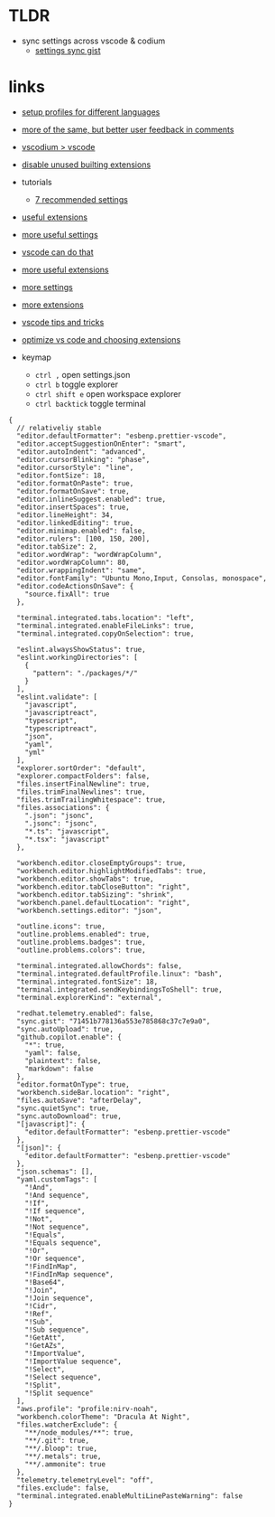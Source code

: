 # TLDR

- sync settings across vscode & codium
  - [settings sync gist](https://gist.github.com/noahehall/33f60c724f51bde9afa2c2a9e540d094)

# links

- [setup profiles for different languages](https://dev.to/sulmanweb/vs-code-pro-tip-code-profiles-multi-environment-development-hg2)
- [more of the same, but better user feedback in comments](https://dev.to/jsjoeio/how-to-create-code-profiles-in-vscode-3ofo)
- [vscodium > vscode](https://github.com/VSCodium/vscodium/releases)
- [disable unused builting extensions](https://stackoverflow.com/questions/48852007/type-aliases-can-only-be-used-in-a-ts-file/51034421)

- tutorials
  - [7 recommended settings](https://betterprogramming.pub/my-7-recommended-settings-for-visual-studio-code-96fbd9f5e21a)
- [useful extensions](https://betterprogramming.pub/how-to-set-up-vs-code-like-a-pro-in-just-5-minutes-65aaa5788c0d)
- [more useful settings](https://dev.to/thegeoffstevens/vs-code-settings-you-should-customize-5e75)
- [vscode can do that](https://vscodecandothat.com/)
- [more useful extensions](https://dev.to/thegeoffstevens/vs-code-extensions-you-may-not-have-heard-of-before--5ed3)
- [more settings](https://dev.to/bhagatparwinder/top-10-vs-code-settings-1bkm)
- [more extensions](https://dev.to/bhagatparwinder/my-top-10-vs-code-extensions-1ikg)
- [vscode tips and tricks](https://code.visualstudio.com/docs/getstarted/tips-and-tricks)
- [optimize vs code and choosing extensions](https://www.freecodecamp.org/news/optimize-vscode-performance-best-extensions/)

- keymap
  - `ctrl ,` open settings.json
  - `ctrl b` toggle explorer
  - `ctrl shift e` open workspace explorer
  - `ctrl backtick` toggle terminal

```jsonc
{
  // relativeliy stable
  "editor.defaultFormatter": "esbenp.prettier-vscode",
  "editor.acceptSuggestionOnEnter": "smart",
  "editor.autoIndent": "advanced",
  "editor.cursorBlinking": "phase",
  "editor.cursorStyle": "line",
  "editor.fontSize": 18,
  "editor.formatOnPaste": true,
  "editor.formatOnSave": true,
  "editor.inlineSuggest.enabled": true,
  "editor.insertSpaces": true,
  "editor.lineHeight": 34,
  "editor.linkedEditing": true,
  "editor.minimap.enabled": false,
  "editor.rulers": [100, 150, 200],
  "editor.tabSize": 2,
  "editor.wordWrap": "wordWrapColumn",
  "editor.wordWrapColumn": 80,
  "editor.wrappingIndent": "same",
  "editor.fontFamily": "Ubuntu Mono,Input, Consolas, monospace",
  "editor.codeActionsOnSave": {
    "source.fixAll": true
  },

  "terminal.integrated.tabs.location": "left",
  "terminal.integrated.enableFileLinks": true,
  "terminal.integrated.copyOnSelection": true,

  "eslint.alwaysShowStatus": true,
  "eslint.workingDirectories": [
    {
      "pattern": "./packages/*/"
    }
  ],
  "eslint.validate": [
    "javascript",
    "javascriptreact",
    "typescript",
    "typescriptreact",
    "json",
    "yaml",
    "yml"
  ],
  "explorer.sortOrder": "default",
  "explorer.compactFolders": false,
  "files.insertFinalNewline": true,
  "files.trimFinalNewlines": true,
  "files.trimTrailingWhitespace": true,
  "files.associations": {
    ".json": "jsonc",
    ".jsonc": "jsonc",
    "*.ts": "javascript",
    "*.tsx": "javascript"
  },

  "workbench.editor.closeEmptyGroups": true,
  "workbench.editor.highlightModifiedTabs": true,
  "workbench.editor.showTabs": true,
  "workbench.editor.tabCloseButton": "right",
  "workbench.editor.tabSizing": "shrink",
  "workbench.panel.defaultLocation": "right",
  "workbench.settings.editor": "json",

  "outline.icons": true,
  "outline.problems.enabled": true,
  "outline.problems.badges": true,
  "outline.problems.colors": true,

  "terminal.integrated.allowChords": false,
  "terminal.integrated.defaultProfile.linux": "bash",
  "terminal.integrated.fontSize": 18,
  "terminal.integrated.sendKeybindingsToShell": true,
  "terminal.explorerKind": "external",

  "redhat.telemetry.enabled": false,
  "sync.gist": "71451b778136a553e785868c37c7e9a0",
  "sync.autoUpload": true,
  "github.copilot.enable": {
    "*": true,
    "yaml": false,
    "plaintext": false,
    "markdown": false
  },
  "editor.formatOnType": true,
  "workbench.sideBar.location": "right",
  "files.autoSave": "afterDelay",
  "sync.quietSync": true,
  "sync.autoDownload": true,
  "[javascript]": {
    "editor.defaultFormatter": "esbenp.prettier-vscode"
  },
  "[json]": {
    "editor.defaultFormatter": "esbenp.prettier-vscode"
  },
  "json.schemas": [],
  "yaml.customTags": [
    "!And",
    "!And sequence",
    "!If",
    "!If sequence",
    "!Not",
    "!Not sequence",
    "!Equals",
    "!Equals sequence",
    "!Or",
    "!Or sequence",
    "!FindInMap",
    "!FindInMap sequence",
    "!Base64",
    "!Join",
    "!Join sequence",
    "!Cidr",
    "!Ref",
    "!Sub",
    "!Sub sequence",
    "!GetAtt",
    "!GetAZs",
    "!ImportValue",
    "!ImportValue sequence",
    "!Select",
    "!Select sequence",
    "!Split",
    "!Split sequence"
  ],
  "aws.profile": "profile:nirv-noah",
  "workbench.colorTheme": "Dracula At Night",
  "files.watcherExclude": {
    "**/node_modules/**": true,
    "**/.git": true,
    "**/.bloop": true,
    "**/.metals": true,
    "**/.ammonite": true
  },
  "telemetry.telemetryLevel": "off",
  "files.exclude": false,
  "terminal.integrated.enableMultiLinePasteWarning": false
}
```
